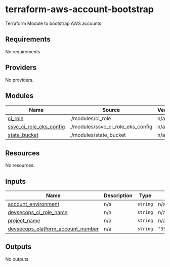 # terraform-aws-account-bootstrap
Terraform Module to bootstrap AWS accounts

<!-- BEGIN_TF_DOCS -->
## Requirements

No requirements.

## Providers

No providers.

## Modules

| Name | Source | Version |
|------|--------|---------|
| <a name="module_ci_role"></a> [ci\_role](#module\_ci\_role) | ./modules/ci_role | n/a |
| <a name="module_ssvc_ci_role_eks_config"></a> [ssvc\_ci\_role\_eks\_config](#module\_ssvc\_ci\_role\_eks\_config) | ./modules/ssvc_ci_role_eks_config | n/a |
| <a name="module_state_bucket"></a> [state\_bucket](#module\_state\_bucket) | ./modules/state_bucket | n/a |

## Resources

No resources.

## Inputs

| Name | Description | Type | Default | Required |
|------|-------------|------|---------|:--------:|
| <a name="input_account_environment"></a> [account\_environment](#input\_account\_environment) | n/a | `string` | n/a | yes |
| <a name="input_devsecops_ci_role_name"></a> [devsecops\_ci\_role\_name](#input\_devsecops\_ci\_role\_name) | n/a | `string` | n/a | yes |
| <a name="input_project_name"></a> [project\_name](#input\_project\_name) | n/a | `string` | n/a | yes |
| <a name="input_devsecops_platform_account_number"></a> [devsecops\_platform\_account\_number](#input\_devsecops\_platform\_account\_number) | n/a | `string` | `"335922408564"` | no |

## Outputs

No outputs.
<!-- END_TF_DOCS -->